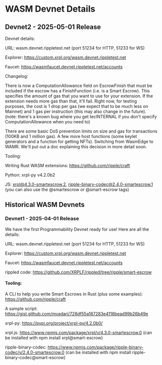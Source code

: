 # WASM Devnet Details

## Devnet2 - 2025-05-01 Release

Devnet details:

URL: wasm.devnet.rippletest.net (port 51234 for HTTP, 51233 for WS)

Explorer: https://custom.xrpl.org/wasm.devnet.rippletest.net

Faucet: https://wasmfaucet.devnet.rippletest.net/accounts

Changelog:

There is now a ComputationAllowance field on EscrowFinish that must be included if the escrow has a FinishFunction (i.e. is a Smart Escrow). This specifies the amount of gas that you want to use for your extension. If the extension needs more gas than that, it'll fail. Right now, for testing purposes, the cost is 1 drop per gas (we expect that to be much less on Mainnet) and 1 gas per instruction (this may also change in the future).
(note: there's a known bug where you get tecINTERNAL if you don't specify ComputationAllowance when you need to)

There are some basic DoS prevention limits on size and gas for transactions (100KB and 1 million gas).
A few more host functions (some keylet generators and a function for getting NFTs).
Switching from WasmEdge to WAMR. We'll put out a doc explaining this decision in more detail soon.

Tooling:

Writing Rust WASM extensions: https://github.com/ripple/craft

Python: xrpl-py v4.2.0b2

JS: xrpl@4.3.0-smartescrow.2, ripple-binary-codec@2.4.0-smartescrow.1 (you can also use the @smartescrow or @smart-escrow tags)

## Historical WASM Devnets

### Devnet1 - 2025-04-01 Release

We have the first Programmability Devnet ready for use! Here are all the details:

URL: wasm.devnet.rippletest.net (port 51234 for HTTP, 51233 for WS)

Explorer: https://custom.xrpl.org/wasm.devnet.rippletest.net

Faucet: https://wasmfaucet.devnet.rippletest.net/accounts

rippled code: https://github.com/XRPLF/rippled/tree/ripple/smart-escrow

#### Tooling:

A CLI to help you write Smart Escrows in Rust (plus some examples): https://github.com/ripple/craft

A sample script: https://gist.github.com/mvadari/728df55a187283e4116bead99b26b49e

xrpl-py: https://pypi.org/project/xrpl-py/4.2.0b0/

xrpl.js: https://www.npmjs.com/package/xrpl/v/4.3.0-smartescrow.0 (can be installed with npm install xrpl@smart-escrow)

ripple-binary-codec: https://www.npmjs.com/package/ripple-binary-codec/v/2.4.0-smartescrow.0 (can be installed with npm install ripple-binary-codec@smart-escrow)
